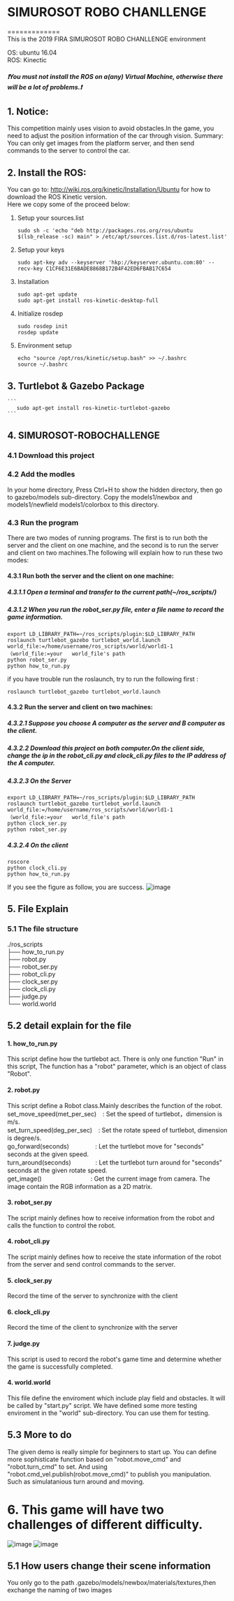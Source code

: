 # SIMUROSOT ROBO CHANLLENGE 
=============
<br>
This is the 2019 FIRA SIMUROSOT ROBO CHANLLENGE environment<br>

OS: ubuntu 16.04<br>
ROS: Kinectic<br>

##### :exclamation:You must not install the ROS on a(any) Virtual Machine, otherwise there will be a lot of problems.:exclamation:
## 1. Notice:
This competition mainly uses vision to avoid obstacles.In the game, you need to adjust the position information of the car through vision.
Summary:
You can only get images from the platform server, and then send commands to the server to control the car.
## 2. Install the ROS:<br>
You can go to:  http://wiki.ros.org/kinetic/Installation/Ubuntu
for how to download the ROS Kinetic version.<br>
Here we copy some of the proceed below:<br>

1. Setup your sources.list

    ```
    sudo sh -c 'echo "deb http://packages.ros.org/ros/ubuntu $(lsb_release -sc) main" > /etc/apt/sources.list.d/ros-latest.list'
    ```
2. Setup your keys
    ```
    sudo apt-key adv --keyserver 'hkp://keyserver.ubuntu.com:80' --recv-key C1CF6E31E6BADE8868B172B4F42ED6FBAB17C654
    ```
3. Installation
    ```
    sudo apt-get update
    sudo apt-get install ros-kinetic-desktop-full
    ```
4. Initialize rosdep
    ```
    sudo rosdep init
    rosdep update
    ```
5. Environment setup
    ```
    echo "source /opt/ros/kinetic/setup.bash" >> ~/.bashrc
    source ~/.bashrc
    ```

## 3. Turtlebot & Gazebo Package

    ```
       sudo apt-get install ros-kinetic-turtlebot-gazebo
    ```
   
## 4. SIMUROSOT-ROBOCHALLENGE
### 4.1 Download this project
### 4.2 Add the modles
In your home directory, Press Ctrl+H to show the hidden directory, then go to gazebo/models sub-directory. Copy the models1/newbox and models1/newfield models1/colorbox to this directory.

### 4.3 Run the program <br>
There are two modes of running programs. The first is to run both the server and the client on one machine, and the second is to run the server and client on two machines.The following will explain how to run these two modes:
#### 4.3.1 Run both the server and the client on one machine:
##### 4.3.1.1 Open a terminal and transfer to the current path(~/ros_scripts/)
##### 4.3.1.2 When you run the robot_ser.py file, enter a file name to record the game information.
   ```
   export LD_LIBRARY_PATH=~/ros_scripts/plugin:$LD_LIBRARY_PATH
   roslaunch turtlebot_gazebo turtlebot_world.launch world_file:=/home/username/ros_scripts/world/world1-1（world_file:=your   world_file's path
   python robot_ser.py 
   python how_to_run.py 
   ```
if you have trouble run the roslaunch, try to run the following first : 
   ```
roslaunch turtlebot_gazebo turtlebot_world.launch
   ```

#### 4.3.2 Run the server and client on two machines:
##### 4.3.2.1 Suppose you choose A computer as the server and B computer as the client.
##### 4.3.2.2 Download this project on both computer.On the client side, change the ip in the robot_cli.py and clock_cli.py files to the IP address of the A computer.
##### 4.3.2.3 On the Server 
   ```
   export LD_LIBRARY_PATH=~/ros_scripts/plugin:$LD_LIBRARY_PATH
   roslaunch turtlebot_gazebo turtlebot_world.launch world_file:=/home/username/ros_scripts/world/world1-1（world_file:=your   world_file's path
   python clock_ser.py
   python robot_ser.py
   ```
##### 4.3.2.4 On the client
   ```
   roscore
   python clock_cli.py
   python how_to_run.py
   ```
  
If you see the figure as follow, you are success.
![image](https://github.com/zerowind168/SIMUROSOT-ROBOCHALLENGE/blob/master/roboc.png) 
## 5. File Explain 
### 5.1 The file structure 

./ros_scripts<br>
├── how_to_run.py<br>
├── robot.py<br>
├── robot_ser.py<br>
├── robot_cli.py<br>
├── clock_ser.py<br>
├── clock_cli.py<br>
├── judge.py<br>
└── world.world<br>

## 5.2 detail explain for the file
#### 1. how_to_run.py
This script define how the turtlebot act. There is only one function "Run" in this script, The function has a "robot" parameter, which is an object of class "Robot".
#### 2. robot.py
This script define a Robot class.Mainly describes the function of the robot.<br>
set_move_speed(met_per_sec)　: Set the speed of turtlebot，dimension is m/s.<br>
set_turn_speed(deg_per_sec)　: Set the rotate speed of turtlebot, dimension is degree/s.<br>
go_forward(seconds)　　　　 : Let the turtlebot move for "seconds" seconds at the given speed.<br>
turn_around(seconds)　　　　: Let the turtlebot turn around for "seconds" seconds at the given rotate speed.<br>
get_image()　　　　　　　　: Get the current image from camera. The image contain the RGB information as a 2D matrix.
#### 3. robot_ser.py
The script mainly defines how to receive information from the robot and calls the function to control the robot.
#### 4. robot_cli.py
The script mainly defines how to receive the state information of the robot from the server and send control commands to the server.
#### 5. clock_ser.py
Record the time of the server to synchronize with the client
#### 6. clock_cli.py
Record the time of the client to synchronize with the server
#### 7. judge.py
This script is used to record the robot's game time and determine whether the game is successfully completed.
#### 4. world.world
This file define the enviroment which include play field and obstacles. It will be called by "start.py" script. We have defined some more testing enviroment in the "world" sub-directory. You can use them for testing. 

## 5.3 More to do
The given demo is really simple for beginners to start up. You can define more sophisticate function based on "robot.move_cmd" and "robot.turn_cmd" to set. And using "robot.cmd_vel.publish(robot.move_cmd)" to publish you manipulation. Such as simulatanious turn around and moving.

# 6. This game will have two challenges of different difficulty.
![image](https://github.com/zerowind168/SIMUROSOT-ROBOCHALLENGE/blob/master/challenge1.png) 
![image](https://github.com/zerowind168/SIMUROSOT-ROBOCHALLENGE/blob/master/challenge2.png) 
## 5.1 How users change their scene information
You only go to the path .gazebo/models/newbox/materials/textures,then exchange the naming of two images


 






